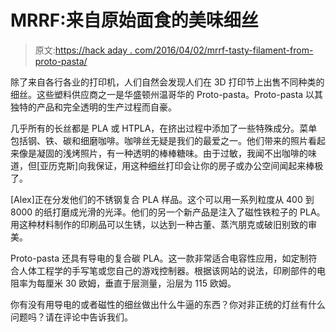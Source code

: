 # MRRF:来自原始面食的美味细丝

> 原文:[https://hack aday . com/2016/04/02/mrrf-tasty-filament-from-proto-pasta/](https://hackaday.com/2016/04/02/mrrf-tasty-filament-from-proto-pasta/)

除了来自各行各业的打印机，人们自然会发现人们在 3D 打印节上出售不同种类的细丝。这些塑料供应商之一是华盛顿州温哥华的 Proto-pasta。Proto-pasta 以其独特的产品和完全透明的生产过程而自豪。

几乎所有的长丝都是 PLA 或 HTPLA，在挤出过程中添加了一些特殊成分。菜单包括钢、铁、碳和细磨咖啡。咖啡丝无疑是我们的最爱之一。他们带来的照片看起来像是凝固的浅烤照片，有一种透明的棒棒糖味。由于过敏，我闻不出咖啡的味道，但[亚历克斯]向我保证，用这种细丝打印会让你的房子或办公空间闻起来棒极了。

[Alex]正在分发他们的不锈钢复合 PLA 样品。这个可以用一系列粒度从 400 到 8000 的纸打磨成光滑的光泽。他们的另一个新产品是注入了磁性铁粒子的 PLA。用这种材料制作的印刷品可以生锈，以达到一种古董、蒸汽朋克或破旧别致的审美。

Proto-pasta 还具有导电的复合碳 PLA。这一款非常适合电容性应用，如定制符合人体工程学的手写笔或您自己的游戏控制器。根据该网站的说法，印刷部件的电阻率为每厘米 30 欧姆，垂直于层测量，沿层为 115 欧姆。

你有没有用导电的或者磁性的细丝做出什么牛逼的东西？你对非正统的灯丝有什么问题吗？请在评论中告诉我们。